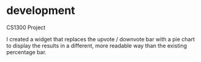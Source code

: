 development
===========
CS1300 Project

I created a widget that replaces the upvote / downvote bar with a pie chart to display the results in a different, more readable way than the existing percentage bar.

